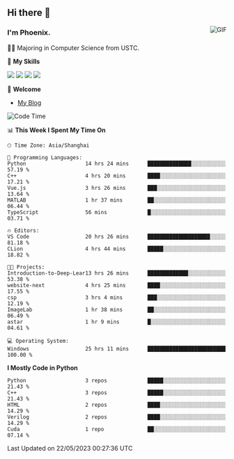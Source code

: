 ## Hi there 👋
<img align="right" alt="GIF" src="https://raw.githubusercontent.com/JoeyBling/JoeyBling/master/pic/pusheencode.gif" />

### I'm Phoenix.

👨‍🎓 Majoring in Computer Science from USTC.

🌟 **My Skills**

![](https://img.shields.io/badge/-Python-3e74a2?style=flat-square&logo=Python&logoColor=fff)
![](https://img.shields.io/badge/-C++-9f62a5?style=flat&logo=cplusplus&logoColor=white)
![](https://img.shields.io/badge/-Linux-185886?style=flat-square&logo=Linux&logoColor=fff)
![](https://img.shields.io/badge/-Rust-ff4136?style=flat-square&logo=Rust&logoColor=fff)

💬 **Welcome**

- [My Blog](https://ysy-phoenix.github.io/)

<!--START_SECTION:waka-->
![Code Time](http://img.shields.io/badge/Code%20Time-187%20hrs%2039%20mins-blue)

📊 **This Week I Spent My Time On** 

```text
🕑︎ Time Zone: Asia/Shanghai

💬 Programming Languages: 
Python                   14 hrs 24 mins      ██████████████░░░░░░░░░░░   57.19 % 
C++                      4 hrs 20 mins       ████░░░░░░░░░░░░░░░░░░░░░   17.21 % 
Vue.js                   3 hrs 26 mins       ███░░░░░░░░░░░░░░░░░░░░░░   13.64 % 
MATLAB                   1 hr 37 mins        ██░░░░░░░░░░░░░░░░░░░░░░░   06.44 % 
TypeScript               56 mins             █░░░░░░░░░░░░░░░░░░░░░░░░   03.71 % 

🔥 Editors: 
VS Code                  20 hrs 26 mins      ████████████████████░░░░░   81.18 % 
CLion                    4 hrs 44 mins       █████░░░░░░░░░░░░░░░░░░░░   18.82 % 

🐱‍💻 Projects: 
Introduction-to-Deep-Lear13 hrs 26 mins      █████████████░░░░░░░░░░░░   53.38 % 
website-next             4 hrs 25 mins       ████░░░░░░░░░░░░░░░░░░░░░   17.55 % 
csp                      3 hrs 4 mins        ███░░░░░░░░░░░░░░░░░░░░░░   12.19 % 
ImageLab                 1 hr 38 mins        ██░░░░░░░░░░░░░░░░░░░░░░░   06.49 % 
astar                    1 hr 9 mins         █░░░░░░░░░░░░░░░░░░░░░░░░   04.61 % 

💻 Operating System: 
Windows                  25 hrs 11 mins      █████████████████████████   100.00 % 
```

**I Mostly Code in Python** 

```text
Python                   3 repos             █████░░░░░░░░░░░░░░░░░░░░   21.43 % 
C++                      3 repos             █████░░░░░░░░░░░░░░░░░░░░   21.43 % 
HTML                     2 repos             ████░░░░░░░░░░░░░░░░░░░░░   14.29 % 
Verilog                  2 repos             ████░░░░░░░░░░░░░░░░░░░░░   14.29 % 
Cuda                     1 repo              ██░░░░░░░░░░░░░░░░░░░░░░░   07.14 % 
```




 Last Updated on 22/05/2023 00:27:36 UTC
<!--END_SECTION:waka-->

<!--
**ysy-phoenix/ysy-phoenix** is a ✨ _special_ ✨ repository because its `README.md` (this file) appears on your GitHub profile.

Here are some ideas to get you started:

- 🔭 I’m currently working on ...
- 🌱 I’m currently learning ...
- 👯 I’m looking to collaborate on ...
- 🤔 I’m looking for help with ...
- 💬 Ask me about ...
- 📫 How to reach me: ...
- 😄 Pronouns: ...
- ⚡ Fun fact: ...
-->
